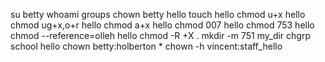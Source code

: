 su betty
whoami
groups
chown betty hello
touch hello
chmod u+x hello
chmod ug+x,o+r hello
chmod a+x hello
chmod 007 hello
chmod 753 hello
chmod --reference=olleh hello
chmod -R +X .
mkdir -m 751 my_dir
chgrp school hello
chown betty:holberton *
chown -h vincent:staff_hello
